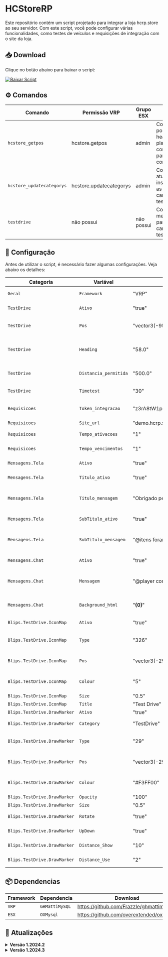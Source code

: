 # HCStoreRP

Este repositório contém um script projetado para integrar a loja hcrp.store ao seu servidor. Com este script, você pode configurar várias funcionalidades, como testes de veículos e requisições de integração com o site da loja.

## 📥 Download

Clique no botão abaixo para baixar o script:

<!-- BEGIN LATEST DOWNLOAD BUTTON -->
[![Baixar Script](https://custom-icon-badges.demolab.com/badge/-Download-purple?style=for-the-badge&logo=download&logoColor=white)](https://github.com/Alisonlg/HCStoreRP/archive/refs/heads/main.zip)
<!-- END LATEST DOWNLOAD BUTTON -->

## ⚙️ Comandos

| Comando                    | Permissão VRP 	       	  | Grupo ESX 	       	  | Descrição                                                                                  |
| -------------------------- | -------------------------- | --------------------- | ------------------------------------------------------------------------------------------ |
| `hcstore_getpos`           | hcstore.getpos  	          | admin			  	  | Comando exibe a posição e heading atual do player no console(auxilio para configuração)    |
| `hcstore_updatecategorys`  | hcstore.updatecategorys    | admin			  	  | Comando atualiza instantaneamente as categorias e carros do testdrive                      |
| `testdrive`                | não possui                 | não possui			  | Comando exibe menu em tela para seleção de carro em testdrive                              |

## 🔧 Configuração

Antes de utilizar o script, é necessário fazer algumas configurações. Veja abaixo os detalhes:

| Categoria        			   | Variável   			 | Exemplo                             | Descrição                                               										            |
| ---------------------------- | ----------------------- | ----------------------------------- | ---------------------------------------------------------------------------------------------------------- |
| `Geral`          			   | `Framework` 			 | "VRP"                               | Define o framework utilizado no servidor(VRP/VRPEX/ESX)        										    |
| `TestDrive`      			   | `Ativo`    			 | "true"                              | Define se a função de test drive será utilizada         										            |
| `TestDrive`      			   | `Pos`      		     | "vector3(-952.28, -3365.40, 13.94)" | Posição para teleportar o jogador para o test drive (/hcstore_getpos para obter a posição)                 |
| `TestDrive`      			   | `Heading`  			 | "58.0"                              | Direção da visão do jogador ao ser teleportado para o test drive (/hcstore_getpos para obter a posição)    |
| `TestDrive`      			   | `Distancia_permitida`   | "500.0"                             | Distância máxima permitida para o jogador durante o test drive, a partir do ponto inicial                  |
| `TestDrive`      			   | `Timetest`  			 | "30"                                | Tempo em segundos que o jogador terá para testar o veículo                                                 |
| `Requisicoes`    			   | `Token_integracao`      | "z3rA8tW1p2BxQ6fU7l9I0mJ4o5LcV3kY"  | Token de integração, encontrado na dashboard do cliente na aba "Integrações"                               |
| `Requisicoes`    			   | `Site_url`              | "demo.hcrp.store"                   | URL do site em nossa loja                                                                                  |
| `Requisicoes`    			   | `Tempo_ativacoes`       | "1"                                 | Tempo entre requisições de ativação, em minutos                                                            |
| `Requisicoes`    			   | `Tempo_vencimentos`     | "1"                                 | Tempo entre requisições de vencimento, em minutos                                                          |
| `Mensagens.Tela` 			   | `Ativo`                 | "true"                              | Define se a mensagem em tela será exibida                                                                  |
| `Mensagens.Tela` 			   | `Titulo_ativo`          | "true"                              | Define se o titulo da mensagem em tela será exibida                                                        |
| `Mensagens.Tela` 			   | `Titulo_mensagem`       | "Obrigado pela compra @player"      | Define o titulo que será exibido (@player = player comprador/@itens = itens comprados)           	        |
| `Mensagens.Tela` 			   | `SubTitulo_ativo`       | "true"                              | Define se o subtitulo da mensagem em tela será exibida                                                     |
| `Mensagens.Tela` 			   | `SubTitulo_mensagem`    | "@itens foram entregues"            | Define o subtitulo que será exibido (@player = player comprador/@itens = itens comprados)                  |
| `Mensagens.Chat` 			   | `Ativo`                 | "true"                              | Define se a mensagem em chat será exibida                                                                  |
| `Mensagens.Chat` 			   | `Mensagem`              | "@player comprou @itens"            | Define a mensagem em que será exibida em chat (@player = player comprador/@itens = itens comprados)        |
| `Mensagens.Chat` 			   | `Background_html`       | "<b>{0}</b>"                        | Define o layout da mensagem que será enviada, deve ser feito em html ({0} = mensagem enviada)              |
| `Blips.TestDrive.IconMap`    | `Ativo`      			 | "true"                        	   | Define se o icone será exibido no mapa               														|
| `Blips.TestDrive.IconMap`    | `Type`      			 | "326"                        	   | Define o icone que será exibido (https://docs.fivem.net/docs/game-references/blips/)              			|
| `Blips.TestDrive.IconMap`    | `Pos`      			 | "vector3(-29.69, -1105.01, 26.42)"  | Define a posição do icone no mapa (/hcstore_getpos para obter a posição)              						|
| `Blips.TestDrive.IconMap`    | `Colour`      		     | "5"                        		   | Define a cor do icone no mapa (https://docs.fivem.net/docs/game-references/blips/) 			            |
| `Blips.TestDrive.IconMap`    | `Size`      			 | "0.5"                        	   | Define o tamanho do icone no mapa              															|
| `Blips.TestDrive.IconMap`	   | `Title`      			 | "Test Drive"                        | Define o título do icone no mapa              																|
| `Blips.TestDrive.DrawMarker` | `Ativo`      			 | "true"                        	   | Define se o blip será exibido              														        |
| `Blips.TestDrive.DrawMarker` | `Category`      		 | "TestDrive"                     	   | Define qual ação o blip fará (TestDrive/Website/none)            											|
| `Blips.TestDrive.DrawMarker` | `Type`      			 | "29"                        	       | Define o tipo do blip (https://docs.fivem.net/docs/game-references/markers/)               			    |
| `Blips.TestDrive.DrawMarker` | `Pos`      			 | "vector3(-29.69, -1105.01, 26.42)"  | Define a posição do blip no mapa (/hcstore_getpos para obter a posição)               						|
| `Blips.TestDrive.DrawMarker` | `Colour`      			 | "#F3FF00"                           | Define a cor do blip (https://htmlcolorcodes.com/color-picker/)              								|
| `Blips.TestDrive.DrawMarker` | `Opacity`      		 | "100"                        	   | Define a opacidade do blip               														            |
| `Blips.TestDrive.DrawMarker` | `Size`      			 | "0.5"                        	   | Define o tamanho do blip               																	|
| `Blips.TestDrive.DrawMarker` | `Rotate`      			 | "true"                        	   | Define se o blip fará uma animação de rotação               												|
| `Blips.TestDrive.DrawMarker` | `UpDown`      			 | "true"                        	   | Define se o blip fará uma animação de subida e descida              										|
| `Blips.TestDrive.DrawMarker` | `Distance_Show`      	 | "10"                        	   	   | Define a distancia em que o blip será exibido para o player      											|
| `Blips.TestDrive.DrawMarker` | `Distance_Use`      	 | "2"                        	   	   | Define a distancia em que será possível interagir com o blip      											|

## 📦 Dependencias

| Framework      | Dependencia   		   | Download                             								   |
| -------------- | ----------------------- | --------------------------------------------------------------------- |
| `VRP`          | `GHMattiMySQL` 		   | https://github.com/FrazzIe/ghmattimysql                               |
| `ESX`          | `OXMysql`	 		   | https://github.com/overextended/oxmysql                               |

## 🔄 Atualizações

<details>
  <summary><b>Versão 1.2024.2</b></summary>
  • Adicionada a opção de framework VRPEX<br>
  • Adicionada função para comandos de expiração<br>
  • Adicionada mensagem em tela do player ao ativar produto<br>
  • Adicionada personalização de mensagem de ativação em chat<br>
  • Adicionada opções de personalização de mensagens em arquivo de configuração
</details>
<details>
  <summary><b>Versão 1.2024.3</b></summary>
  • Adicionada a opção de framework ESX<br>
  • Adicionada função de blips e icones em mapa<br>
  • Adicionado menu Website, onde será possível abrir a loja por dentro do servidor<br>
</details>
